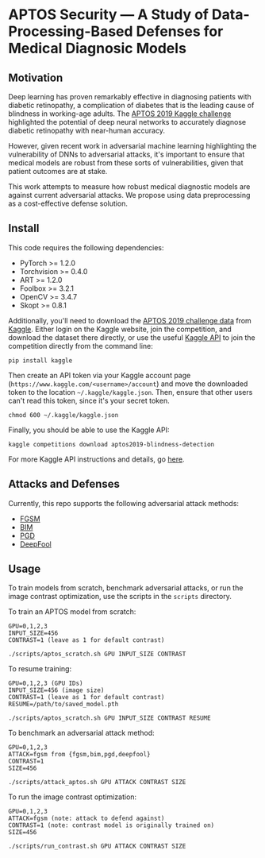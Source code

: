 # APTOS Security — A Study of Data-Processing-Based Defenses for Medical Diagnosic Models

## Motivation

Deep learning has proven remarkably effective in diagnosing patients with diabetic retinopathy, a complication of diabetes that is the leading cause of blindness in working-age adults. The [APTOS 2019 Kaggle challenge](https://www.kaggle.com/c/aptos2019-blindness-detection/overview)  highlighted the potential of deep neural networks to accurately diagnose diabetic retinopathy with near-human accuracy.

However, given recent work in adversarial machine learning highlighting the vulnerability of DNNs to adversarial attacks, it's important to ensure that medical models are robust from these sorts of vulnerabilities, given that patient outcomes are at stake. 

This work attempts to measure how robust medical diagnostic models are against current adversarial attacks. We propose using data preprocessing as a cost-effective defense solution.

## Install

This code requires the following dependencies:

- PyTorch >= 1.2.0
- Torchvision >= 0.4.0
- ART >= 1.2.0
- Foolbox >= 3.2.1
- OpenCV >= 3.4.7
- Skopt >= 0.8.1

Additionally, you'll need to download the [APTOS 2019 challenge data](https://www.kaggle.com/c/aptos2019-blindness-detection/overview) from [Kaggle](kaggle.com). Either login on the Kaggle website, join the competition, and download the dataset there directly, or use the useful [Kaggle API](https://github.com/Kaggle/kaggle-api) to join the competition directly from the command line:
```
pip install kaggle
```

Then create an API token via your Kaggle account page (`https://www.kaggle.com/<username>/account`) and move the downloaded token to the location `~/.kaggle/kaggle.json`. Then, ensure that other users can't read this token, since it's your secret token.

```
chmod 600 ~/.kaggle/kaggle.json
```

Finally, you should be able to use the Kaggle API:

```
kaggle competitions download aptos2019-blindness-detection
```

For more Kaggle API instructions and details, go [here](https://github.com/Kaggle/kaggle-api). 

## Attacks and Defenses

Currently, this repo supports the following adversarial attack methods:

- [FGSM](https://arxiv.org/abs/1412.6572)
- [BIM](https://arxiv.org/abs/1607.02533)
- [PGD](https://arxiv.org/abs/1706.06083)
- [DeepFool](https://arxiv.org/abs/1511.04599)

## Usage

To train models from scratch, benchmark adversarial attacks, or run the image contrast optimization, use the scripts in the `scripts` directory.

To train an APTOS model from scratch:

```
GPU=0,1,2,3
INPUT_SIZE=456
CONTRAST=1 (leave as 1 for default contrast)

./scripts/aptos_scratch.sh GPU INPUT_SIZE CONTRAST
```

To resume training:

```
GPU=0,1,2,3 (GPU IDs)
INPUT_SIZE=456 (image size)
CONTRAST=1 (leave as 1 for default contrast)
RESUME=/path/to/saved_model.pth

./scripts/aptos_scratch.sh GPU INPUT_SIZE CONTRAST RESUME
```

To benchmark an adversarial attack method:

```
GPU=0,1,2,3
ATTACK=fgsm from {fgsm,bim,pgd,deepfool}
CONTRAST=1
SIZE=456

./scripts/attack_aptos.sh GPU ATTACK CONTRAST SIZE
```

To run the image contrast optimization:

```
GPU=0,1,2,3
ATTACK=fgsm (note: attack to defend against)
CONTRAST=1 (note: contrast model is originally trained on)
SIZE=456

./scripts/run_contrast.sh GPU ATTACK CONTRAST SIZE
```